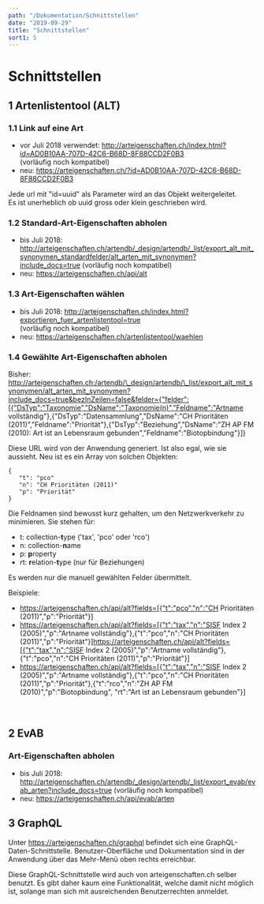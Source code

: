 ```yaml
---
path: "/Dokumentation/Schnittstellen"
date: "2019-09-29"
title: "Schnittstellen"
sort1: 5
---
```


# Schnittstellen

## 1 Artenlistentool (ALT)

### 1.1 Link auf eine Art

- vor Juli 2018 verwendet: http://arteigenschaften.ch/index.html?id=AD0B10AA-707D-42C6-B68D-8F88CCD2F0B3<br/>
  (vorläufig noch kompatibel)
- neu: https://arteigenschaften.ch/?id=AD0B10AA-707D-42C6-B68D-8F88CCD2F0B3

Jede url mit "id=uuid" als Parameter wird an das Objekt weitergeleitet.<br/>
Es ist unerheblich ob uuid gross oder klein geschrieben wird.

### 1.2 Standard-Art-Eigenschaften abholen

- bis Juli 2018: http://arteigenschaften.ch/artendb/_design/artendb/_list/export_alt_mit_synonymen_standardfelder/alt_arten_mit_synonymen?include_docs=true (vorläufig noch kompatibel)
- neu: https://arteigenschaften.ch/api/alt

### 1.3 Art-Eigenschaften wählen

- bis Juli 2018: http://arteigenschaften.ch/index.html?exportieren_fuer_artenlistentool=true<br/>
  (vorläufig noch kompatibel)
- neu: https://arteigenschaften.ch/artenlistentool/waehlen

### 1.4 Gewählte Art-Eigenschaften abholen

Bisher:
http://arteigenschaften.ch:/artendb/\_design/artendb/\_list/export_alt_mit_synonymen/alt_arten_mit_synonymen?include_docs=true&bezInZeilen=false&felder={"felder":[{"DsTyp":"Taxonomie","DsName":"Taxonomie(n)","Feldname":"Artname vollständig"},{"DsTyp":"Datensammlung","DsName":"CH Prioritäten (2011)","Feldname":"Priorität"},{"DsTyp":"Beziehung","DsName":"ZH AP FM (2010): Art ist an Lebensraum gebunden","Feldname":"Biotopbindung"}]}

Diese URL wird von der Anwendung generiert. Ist also egal, wie sie aussieht. Neu ist es ein Array von solchen Objekten:

```
{
   "t": "pco"
   "n": "CH Prioritäten (2011)"
   "p": "Priorität"
}
```

Die Feldnamen sind bewusst kurz gehalten, um den Netzwerkverkehr zu minimieren. Sie stehen für:

- t: collection-**t**ype ('tax', 'pco' oder 'rco')
- n: collection-**n**ame
- p: **p**roperty
- rt: **r**elation-**t**ype (nur für Beziehungen)

Es werden nur die manuell gewählten Felder übermittelt.

Beispiele:

- https://arteigenschaften.ch/api/alt?fields=[{"t":"pco","n":"CH Prioritäten (2011)","p":"Priorität"}]
- https://arteigenschaften.ch/api/alt?fields=[{"t":"tax","n":"SISF Index 2 (2005)","p":"Artname vollständig"},{"t":"pco","n":"CH Prioritäten (2011)","p":"Priorität"}]https://arteigenschaften.ch/api/alt?fields=[{"t":"tax","n":"SISF Index 2 (2005)","p":"Artname vollständig"},{"t":"pco","n":"CH Prioritäten (2011)","p":"Priorität"}]
- https://arteigenschaften.ch/api/alt?fields=[{"t":"tax","n":"SISF Index 2 (2005)","p":"Artname vollständig"},{"t":"pco","n":"CH Prioritäten (2011)","p":"Priorität"},{"t":"rco","n":"ZH AP FM (2010)","p":"Biotopbindung", "rt":"Art ist an Lebensraum gebunden"}]
  <br/><br/><br/>

## 2 EvAB

### Art-Eigenschaften abholen

- bis Juli 2018: http://arteigenschaften.ch/artendb/_design/artendb/_list/export_evab/evab_arten?include_docs=true (vorläufig noch kompatibel)
- neu: https://arteigenschaften.ch/api/evab/arten

## 3 GraphQL

Unter https://arteigenschaften.ch/graphql befindet sich eine GraphQL-Daten-Schnittstelle. Benutzer-Oberfläche und Dokumentation sind in der Anwendung über das Mehr-Menü oben rechts erreichbar.

Diese GraphQL-Schnittstelle wird auch von arteigenschaften.ch selber benutzt. Es gibt daher kaum eine Funktionalität, welche damit nicht möglich ist, solange man sich mit ausreichenden Benutzerrechten anmeldet.
